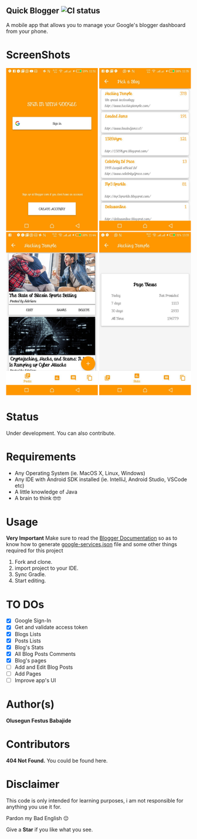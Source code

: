 ## Quick Blogger ![CI status](https://img.shields.io/badge/build-passing-brightgreen.svg)

A mobile app that allows you to manage your Google's blogger dashboard from your phone.


# ScreenShots
<img src="screenshots/1.jpg" width="250">  <img src="screenshots/2.jpg" width="250">
<img src="screenshots/3.jpg" width="250">  <img src="screenshots/4.jpg" width="250">


# Status
Under development.
You can also contribute.


# Requirements
* Any Operating System (ie. MacOS X, Linux, Windows)
* Any IDE with Android SDK installed (ie. IntelliJ, Android Studio, VSCode etc)
* A little knowledge of Java
* A brain to think 🤓🤓


# Usage

**Very Important**
Make sure to read the [Blogger Documentation](https://developers.google.com/blogger/docs/3.0/) so as to know how to generate [google-services.json](https://developers.google.com/android/guides/google-services-plugin#adding_the_json_file) file and some other things required for this project

1. Fork and clone.
2. import project to your IDE.
3. Sync Gradle.
4. Start editing.


# TO DOs

- [x] Google Sign-In
- [x] Get and validate access token
- [x] Blogs Lists
- [x] Posts Lists
- [x] Blog's Stats
- [x] All Blog Posts Comments
- [x] Blog's pages
- [ ] Add and Edit Blog Posts
- [ ] Add Pages
- [ ] Improve app's UI

# Author(s)
**Olusegun Festus Babajide**


# Contributors
**404 Not Found.**
You could be found here.


# Disclaimer
This code is only intended for learning purposes, i am not responsible for anything you use it for.

Pardon my Bad English 😔

Give a **Star** if you like what you see.
